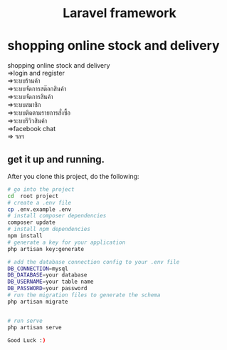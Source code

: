 #  <center >Laravel framework</center >
# shopping online stock  and delivery
 shopping online stock  and delivery <br />
 =>login and register  <br />
 =>ระบบร้านค้า  <br />
 =>ระบบจัดการสต๊อกสินค้า <br />
 =>ระบบจัดการสินค้า <br />
 =>ระบบสมาชิก  <br />
 =>ระบบติดตามรายการสั่งซื้อ  <br />
 =>ระบบรีวิวสินค้า <br />
 =>facebook chat <br />
=> ฯลฯ  <br />
  

## get it up and running.

After you clone this project, do the following:

```bash
# go into the project
cd  root project
# create a .env file
cp .env.example .env
# install composer dependencies
composer update
# install npm dependencies
npm install
# generate a key for your application
php artisan key:generate

# add the database connection config to your .env file
DB_CONNECTION=mysql
DB_DATABASE=your database
DB_USERNAME=your table name
DB_PASSWORD=your password
# run the migration files to generate the schema
php artisan migrate


# run serve
php artisan serve

Good Luck :)
